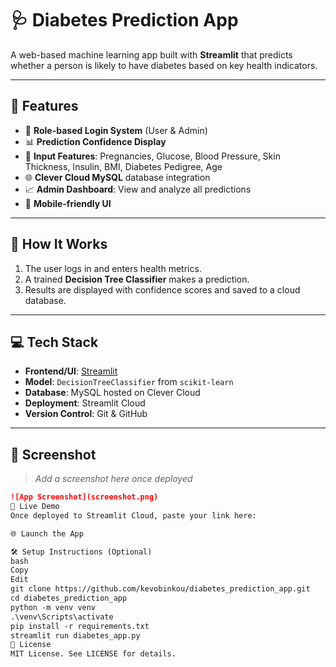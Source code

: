 # 🩺 Diabetes Prediction App

A web-based machine learning app built with **Streamlit** that predicts whether a person is likely to have diabetes based on key health indicators.

---

## 🚀 Features

- 🔐 **Role-based Login System** (User & Admin)
- 📊 **Prediction Confidence Display**
- 🧮 **Input Features**: Pregnancies, Glucose, Blood Pressure, Skin Thickness, Insulin, BMI, Diabetes Pedigree, Age
- 🌐 **Clever Cloud MySQL** database integration
- 📈 **Admin Dashboard**: View and analyze all predictions
- 📱 **Mobile-friendly UI**

---

## 🧠 How It Works

1. The user logs in and enters health metrics.
2. A trained **Decision Tree Classifier** makes a prediction.
3. Results are displayed with confidence scores and saved to a cloud database.

---

## 💻 Tech Stack

- **Frontend/UI**: [Streamlit](https://streamlit.io/)
- **Model**: `DecisionTreeClassifier` from `scikit-learn`
- **Database**: MySQL hosted on Clever Cloud
- **Deployment**: Streamlit Cloud
- **Version Control**: Git & GitHub

---

## 📸 Screenshot

> _Add a screenshot here once deployed_

```markdown
![App Screenshot](screenshot.png)
🔗 Live Demo
Once deployed to Streamlit Cloud, paste your link here:

🌐 Launch the App

🛠️ Setup Instructions (Optional)
bash
Copy
Edit
git clone https://github.com/kevobinkou/diabetes_prediction_app.git
cd diabetes_prediction_app
python -m venv venv
.\venv\Scripts\activate
pip install -r requirements.txt
streamlit run diabetes_app.py
📄 License
MIT License. See LICENSE for details.